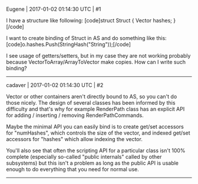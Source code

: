 Eugene | 2017-01-02 01:14:30 UTC | #1

I have a structure like following:
[code]struct Struct { Vector<StringHash> hashes; }[/code]

I want to create binding of Struct in AS and do something like this:
[code]o.hashes.Push(StringHash("String"));[/code]

I see usage of getters/setters, but in my case they are not working probably because VectorToArray/ArrayToVector make copies.
How can I write such binding?

-------------------------

cadaver | 2017-01-02 01:14:30 UTC | #2

Vector or other containers aren't directly bound to AS, so you can't do those nicely. The design of several classes has been informed by this difficulty and that's why for example RenderPath class has an explicit API for adding / inserting / removing RenderPathCommands.

Maybe the minimal API you can easily bind is to create get/set accessors for "numHashes", which controls the size of the vector, and indexed get/set accessors for "hashes" which allow indexing the vector.

You'll also see that often the scripting API for a particular class isn't 100% complete (especially so-called "public internals" called by other subsystems) but this isn't a problem as long as the public API is usable enough to do everything that you need for normal use.

-------------------------

